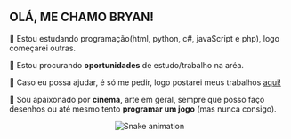 ## OLÁ, ME CHAMO BRYAN! 

🔮 Estou estudando programação(html, python, c#, javaScript e php), logo começarei outras.

👯 Estou procurando **oportunidades** de estudo/trabalho na aréa.

💬 Caso eu possa ajudar, é só me pedir, logo postarei meus trabalhos [aqui!](https://github.com/BloiseB?tab=repositories) 

🧭 Sou apaixonado por **cinema**, arte em geral, sempre que posso faço desenhos ou até mesmo tento **programar um jogo** (mas nunca consigo).

</div>

<div align="center">

  ![Snake animation](https://github.com/danielbped/danielbped/blob/output/github-contribution-grid-snake.svg)
